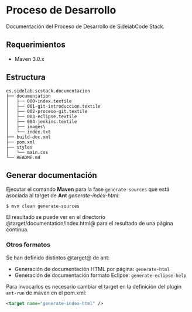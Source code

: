 # Proceso de Desarrollo

Documentación del Proceso de Desarrollo de SidelabCode Stack.

## Requerimientos

* Maven 3.0.x

## Estructura

```shell
es.sidelab.scstack.documentacion
├── documentation
│   ├── 000-index.textile
│   ├── 001-git-introduccion.textile
│   ├── 002-proceso-git.textile
│   ├── 003-eclipse.textile
│   ├── 004-jenkins.textile
│   ├── images\
│   └── index.txt
├── build-doc.xml
├── pom.xml
├── styles
│   └── main.css
└── README.md
```

## Generar documentación

Ejecutar el comando **Maven** para la fase `generate-sources` que está asociada
 al target de **Ant** *generate-index-html*: 
```shell
$ mvn clean generate-sources
```
El resultado se puede ver en el directorio @target/documentation/index.html@ 
para el resultado de una página continua.

### Otros formatos

Se han definido distintos @target@ de ant:

* Generación de documentación HTML por página: `generate-html`
* Generación de documentación formato Eclipse: `generate-eclipse-help`

Para invocarlos es necesario cambiar el target en la definición del plugin 
`ant-run` de maven en el pom.xml:
```xml
<target name="generate-index-html" />
```
